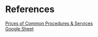 # References  

[Prices of Common Procedures & Services](https://uvahealth.com/services/billing-insurance/common-prices)  
[Google Sheet](https://docs.google.com/spreadsheets/d/1rIc1M_AqyNE_ywm2RO90j6X_xKtYaCf9FSAszP0QtMI/edit?usp=sharing)